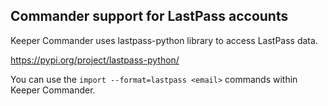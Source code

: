 Commander support for LastPass accounts
---

Keeper Commander uses lastpass-python library to access LastPass data.

https://pypi.org/project/lastpass-python/

You can use the ```import --format=lastpass <email>``` commands within Keeper Commander.
